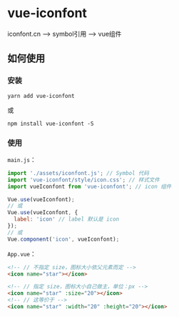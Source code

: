 # vue-iconfont

iconfont.cn --> symbol引用 --> vue组件

## 如何使用

### 安装

```shell
yarn add vue-iconfont
```
或
```shell
npm install vue-iconfont -S
```

### 使用

`main.js`：

```javascript
import './assets/iconfont.js'; // Symbol 代码
import 'vue-iconfont/style/icon.css'; // 样式文件
import vueIconfont from 'vue-iconfont'; // icon 组件

Vue.use(vueIconfont);
// 或
Vue.use(vueIconfont, {
  label: 'icon' // label 默认是 icon
});
// 或
Vue.component('icon', vueIconfont);
```

`App.vue`：

```html
<!-- // 不指定 size，图标大小依父元素而定 -->
<icon name="star"></icon>

<!-- // 指定 size，图标大小自己做主，单位：px -->
<icon name="star" :size="20"></icon>
<!-- // 这等价于 -->
<icon name="star" :width="20" :height="20"></icon>
```
